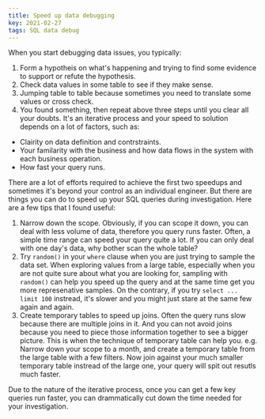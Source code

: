 ```yaml
---
title: Speed up data debugging
key: 2021-02-27
tags: SQL data debug
---
```

When you start debugging data issues, you typically: 
1. Form a hypotheis on what's happening and trying to find some evidence to support or refute the hypothesis.
2. Check data values in some table to see if they make sense.
3. Jumping table to table because sometimes you need to translate some values or cross check.
4. You found something, then repeat above three steps until you clear all your doubts. 
It's an iterative process and your speed to solution depends on a lot of factors, such as: 
- Clairity on data definition and contrstraints. 
- Your familarity with the business and how data flows in the system with each business operation. 
- How fast your query runs. 

There are a lot of efforts required to achieve the first two speedups and sometimes it's beyond your control as
an individual engineer. But there are things you can do to speed up your SQL queries during investigation. 
Here are a few tips that I found useful: 
1. Narrow down the scope. 
   Obviously, if you can scope it down, you can deal with less volume of data, therefore you query runs faster. 
   Often, a simple time range can speed your query quite a lot. If you can only deal with one day's data, why bother 
   scan the whole table?
1. Try `random()` in your `where` clause when you are just trying to sample the data set. 
   When exploring values from a large table, especially when you are not quite sure about what you are looking for, 
   sampling with `random()` can help you speed up the query and at the same time get you more represenative samples. 
   On the contrary, if you try `select ... limit 100` instread, it's slower and you might just stare at the same few again and again. 
1. Create temporary tables to speed up joins. 
   Often the query runs slow because there are multiple joins in it. And you can not avoid joins because you need to piece those information together 
   to see a bigger picture. This is when the technique of temporary table can help you. 
   e.g. Narrow down your scope to a month, and create a temporary table from the large table with a few filters. Now join against your much smaller 
   temporary table instread of the large one, your query will spit out resutls much faster. 

Due to the nature of the iterative process, once you can get a few key queries run faster, you can drammatically cut down the time needed for your investigation. 

